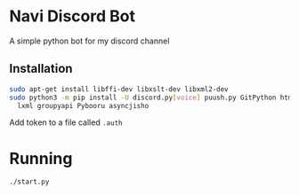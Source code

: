 # Navi Discord Bot
A simple python bot for my discord channel

## Installation
```sh
sudo apt-get install libffi-dev libxslt-dev libxml2-dev
sudo python3 -m pip install -U discord.py[voice] puush.py GitPython html2text \
  lxml groupyapi Pybooru asyncjisho
```
Add token to a file called `.auth`

# Running
```
./start.py
```
